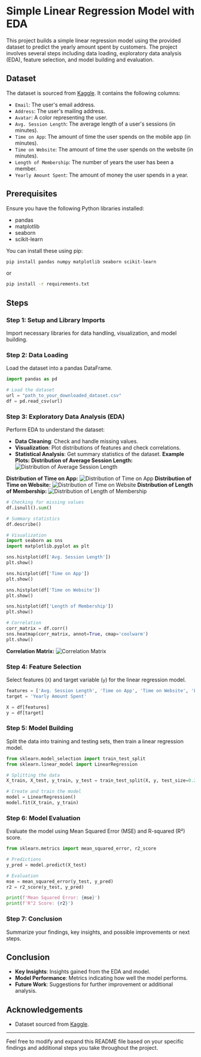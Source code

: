 # Simple Linear Regression Model with EDA

This project builds a simple linear regression model using the provided dataset to predict the yearly amount spent by customers. The project involves several steps including data loading, exploratory data analysis (EDA), feature selection, and model building and evaluation.

## Dataset

The dataset is sourced from [Kaggle](https://www.kaggle.com/datasets/kolawale/focusing-on-mobile-app-or-website). It contains the following columns:
- `Email`: The user's email address.
- `Address`: The user's mailing address.
- `Avatar`: A color representing the user.
- `Avg. Session Length`: The average length of a user's sessions (in minutes).
- `Time on App`: The amount of time the user spends on the mobile app (in minutes).
- `Time on Website`: The amount of time the user spends on the website (in minutes).
- `Length of Membership`: The number of years the user has been a member.
- `Yearly Amount Spent`: The amount of money the user spends in a year.

## Prerequisites

Ensure you have the following Python libraries installed:
- pandas
- matplotlib
- seaborn
- scikit-learn

You can install these using pip:
```bash
pip install pandas numpy matplotlib seaborn scikit-learn
```
or
```bash
pip install -r requirements.txt
```
## Steps

### Step 1: Setup and Library Imports

Import necessary libraries for data handling, visualization, and model building.

### Step 2: Data Loading

Load the dataset into a pandas DataFrame.

```python
import pandas as pd

# Load the dataset
url = "path_to_your_downloaded_dataset.csv"
df = pd.read_csv(url)
```

### Step 3: Exploratory Data Analysis (EDA)

Perform EDA to understand the dataset:
- **Data Cleaning**: Check and handle missing values.
- **Visualization**: Plot distributions of features and check correlations.
- **Statistical Analysis**: Get summary statistics of the dataset.
**Example Plots:**
**Distribution of Average Session Length:**
![Distribution of Average Session Length](images/img.png)

**Distribution of Time on App:** 
![Distribution of Time on App](images/img_1.png)
**Distribution of Time on Website:** 
![Distribution of Time on Website](images/img_2.png)
**Distribution of Length of Membership:**
![Distribution of Length of Membership](images/img_3.png)
```python
# Checking for missing values
df.isnull().sum()

# Summary statistics
df.describe()

# Visualization
import seaborn as sns
import matplotlib.pyplot as plt

sns.histplot(df['Avg. Session Length'])
plt.show()

sns.histplot(df['Time on App'])
plt.show()

sns.histplot(df['Time on Website'])
plt.show()

sns.histplot(df['Length of Membership'])
plt.show()

# Correlation
corr_matrix = df.corr()
sns.heatmap(corr_matrix, annot=True, cmap='coolwarm')
plt.show()
```

**Correlation Matrix:**
![Correlation Matrix](images/img_4.png)
### Step 4: Feature Selection

Select features (`X`) and target variable (`y`) for the linear regression model.

```python
features = ['Avg. Session Length', 'Time on App', 'Time on Website', 'Length of Membership']
target = 'Yearly Amount Spent'

X = df[features]
y = df[target]
```

### Step 5: Model Building

Split the data into training and testing sets, then train a linear regression model.

```python
from sklearn.model_selection import train_test_split
from sklearn.linear_model import LinearRegression

# Splitting the data
X_train, X_test, y_train, y_test = train_test_split(X, y, test_size=0.2, random_state=42)

# Create and train the model
model = LinearRegression()
model.fit(X_train, y_train)
```

### Step 6: Model Evaluation

Evaluate the model using Mean Squared Error (MSE) and R-squared (R²) score.

```python
from sklearn.metrics import mean_squared_error, r2_score

# Predictions
y_pred = model.predict(X_test)

# Evaluation
mse = mean_squared_error(y_test, y_pred)
r2 = r2_score(y_test, y_pred)

print(f'Mean Squared Error: {mse}')
print(f'R^2 Score: {r2}')
```

### Step 7: Conclusion

Summarize your findings, key insights, and possible improvements or next steps.

## Conclusion

- **Key Insights**: Insights gained from the EDA and model.
- **Model Performance**: Metrics indicating how well the model performs.
- **Future Work**: Suggestions for further improvement or additional analysis.

## Acknowledgements

- Dataset sourced from [Kaggle](https://www.kaggle.com/datasets/kolawale/focusing-on-mobile-app-or-website).

---

Feel free to modify and expand this README file based on your specific findings and additional steps you take throughout the project.